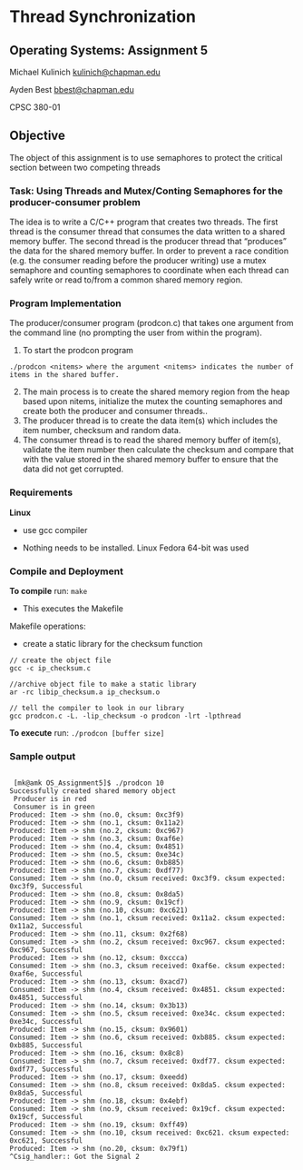 # Thread Synchronization
## Operating Systems: Assignment 5
Michael Kulinich
kulinich@chapman.edu

Ayden Best
bbest@chapman.edu

CPSC 380-01
## Objective 
The object of this assignment is to use semaphores to protect the critical section between two competing threads

### Task: Using Threads and Mutex/Conting Semaphores for the producer-consumer problem
The idea is to write a C/C++ program that creates two threads. The first thread is the consumer thread that consumes the data written to a shared memory buffer. The second thread is the producer thread that “produces” the data for the shared memory buffer. In order to prevent a race condition (e.g. the consumer reading before the producer writing) use a mutex semaphore and counting semaphores to coordinate when each thread can safely write or read to/from a common shared memory region.

### Program Implementation
The producer/consumer program (prodcon.c) that takes one argument from the command line (no prompting the user from within the program). 
 
1.	To start the prodcon program 

 `./prodcon <nitems> where the argument <nitems> indicates the number of items in the shared buffer.`
 
2.	The main process is to create the shared memory region from the heap based upon nitems, initialize the mutex the counting semaphores and create both the producer and consumer threads.. 
3.	The producer thread is to create the data item(s) which includes the item number, checksum and random data. 
4.	The consumer thread is to read the shared memory buffer of item(s), validate the item number then calculate the checksum and compare that with the value stored in the shared memory buffer to ensure that the data did not get corrupted.

### Requirements
**Linux**
- use gcc compiler

- Nothing needs to be installed. Linux Fedora 64-bit was used

### Compile and Deployment

**To compile** run:    `make`
- This executes the Makefile

Makefile operations:
- create a static library for the checksum function
```
// create the object file
gcc -c ip_checksum.c                                      

//archive object file to make a static library
ar -rc libip_checksum.a ip_checksum.o

// tell the compiler to look in our library
gcc prodcon.c -L. -lip_checksum -o prodcon -lrt -lpthread

```

**To execute** run:    `./prodcon [buffer size]`



### Sample output
<pre><code>
 [mk@amk OS_Assignment5]$ ./prodcon 10
Successfully created shared memory object
 Producer is in red
 Consumer is in green
Produced: Item -> shm (no.0, cksum: 0xc3f9)  
Produced: Item -> shm (no.1, cksum: 0x11a2)  
Produced: Item -> shm (no.2, cksum: 0xc967)  
Produced: Item -> shm (no.3, cksum: 0xaf6e)  
Produced: Item -> shm (no.4, cksum: 0x4851)  
Produced: Item -> shm (no.5, cksum: 0xe34c)  
Produced: Item -> shm (no.6, cksum: 0xb885)  
Produced: Item -> shm (no.7, cksum: 0xdf77)  
Consumed: Item -> shm (no.0, cksum received: 0xc3f9. cksum expected: 0xc3f9, Successful  
Produced: Item -> shm (no.8, cksum: 0x8da5)  
Produced: Item -> shm (no.9, cksum: 0x19cf)  
Produced: Item -> shm (no.10, cksum: 0xc621)  
Consumed: Item -> shm (no.1, cksum received: 0x11a2. cksum expected: 0x11a2, Successful  
Produced: Item -> shm (no.11, cksum: 0x2f68)  
Consumed: Item -> shm (no.2, cksum received: 0xc967. cksum expected: 0xc967, Successful  
Produced: Item -> shm (no.12, cksum: 0xccca)  
Consumed: Item -> shm (no.3, cksum received: 0xaf6e. cksum expected: 0xaf6e, Successful  
Produced: Item -> shm (no.13, cksum: 0xacd7)  
Consumed: Item -> shm (no.4, cksum received: 0x4851. cksum expected: 0x4851, Successful  
Produced: Item -> shm (no.14, cksum: 0x3b13)  
Consumed: Item -> shm (no.5, cksum received: 0xe34c. cksum expected: 0xe34c, Successful  
Produced: Item -> shm (no.15, cksum: 0x9601)  
Consumed: Item -> shm (no.6, cksum received: 0xb885. cksum expected: 0xb885, Successful  
Produced: Item -> shm (no.16, cksum: 0x8c8)  
Consumed: Item -> shm (no.7, cksum received: 0xdf77. cksum expected: 0xdf77, Successful  
Produced: Item -> shm (no.17, cksum: 0xeedd)  
Consumed: Item -> shm (no.8, cksum received: 0x8da5. cksum expected: 0x8da5, Successful  
Produced: Item -> shm (no.18, cksum: 0x4ebf)  
Consumed: Item -> shm (no.9, cksum received: 0x19cf. cksum expected: 0x19cf, Successful  
Produced: Item -> shm (no.19, cksum: 0xff49)  
Consumed: Item -> shm (no.10, cksum received: 0xc621. cksum expected: 0xc621, Successful  
Produced: Item -> shm (no.20, cksum: 0x79f1)  
^Csig_handler:: Got the Signal 2
  </code></pre>
